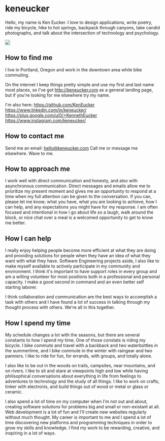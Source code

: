 # keneucker

Hello, my name is Ken Eucker. I love to design applications, write poetry, ride my bicycle, hike to hot springs, backpack through canyons, take candid photographs, and talk about the intersection of technology and psychology.

![](images/keneucker.jpg)

## How to find me
I live in Portland, Oregon and work in the downtown area while bike commuting.

On the internet I keep things pretty simple and use my first and last name most places, so I've got http://keneucker.com as a general landing page, but if you're looking for me elsewhere try my name.

I'm also here:
https://github.com/KenEucker
https://www.linkedin.com/in/keneucker/
https://plus.google.com/u/0/+KennethEucker
https://www.instagram.com/keneucker/

## How to contact me
Send me an email: hello@keneucker.com
Call me or message me elsewhere.
Wave to me.

## How to approach me
I work well with direct communication and honesty, and also with asynchronous communication. Direct messages and emails allow me to prioritize my present moment and gives me an opportunity to respond at a time when my full attention can be given to the conversation. If you can, please let me know; what you have, what you are looking to achieve, how I can help, and any expectations you might have for my response. I am often focused and intentional in how I go about life so a laugh, walk around the block, or nice chat over a meal is a welcomed opportunity to get to know me better.

## How I can help
I really enjoy helping people become more efficient at what they are doing and providing solutions for people when they have an idea of what they want with what they have. Software Engineering projects aside, I also like to make myself available to actively participate in my community and environment. I think it's important to have support roles in every group and am a willing volunteer for most positions both in a professional and personal capacity. I make a good second in command and an even better self starting laborer. 

I think collaboration and communication are the best ways to accomplish a task with others and I have found a lot of success in talking through my thought process with others. We're all in this together.

## How I spend my time
My schedule changes a lot with the seasons, but there are several constants to how I spend my time. One of those constats is riding my bicycle. I bike commute and travel with a backback and two waterbottles in the summertime, and I bike commute in the winter with raingear and two panniers. I like to ride for fun, for errands, with groups, and totally alone. 

I also like to be out in the woods on trails, campsites, near mountains, and on rivers. I like to sit and stare at viewpoints high and low while having philisophical conversations about everything in life from feelings to adventures to technology and the study of all things. I like to work on crafts, tinker with electronis, and build things out of wood or metal or glass or ceramic.

I also spend a lot of time on my computer when I'm not out and about, creating software solutions for problems big and small or non-existant at all. Web development is a lot of fun and I'll create new websites regularly without much thought. My career is important to me and I spend a lot of time discovering new platforms and programming techniques in order to grow my skills and knowledge. I find my work to be rewarding, creative, and inspiring in a lot of ways.
